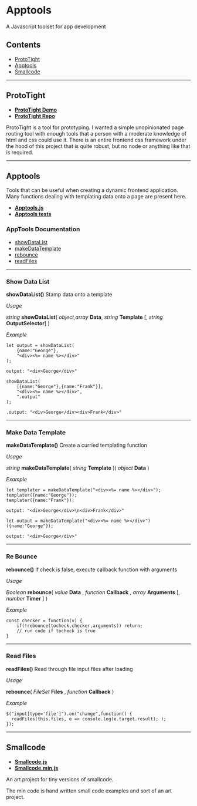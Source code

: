 # Apptools
A Javascript toolset for app development

## Contents
- [ProtoTight](#user-content-prototight)
- [Apptools](#user-content-apptools)
- [Smallcode](#user-content-smallcode)


---


## ProtoTight
- **[ProtoTight Demo](https://bronkula.github.io/apptools/proto/demo)**
- **[ProtoTight Repo](https://github.com/bronkula/apptools/proto)**

ProtoTight is a tool for prototyping. I wanted a simple unopinionated page routing tool with enough tools that a person with a moderate knowledge of html and css could use it. There is an entire frontend css framework under the hood of this project that is quite robust, but no node or anything like that is required.


---


## Apptools

Tools that can be useful when creating a dynamic frontend application. Many functions dealing with templating data onto a page are present here.

- **[Apptools.js](https://github.com/bronkula/apptools/blob/master/apptools.js)**
- **[Apptools tests](https://bronkula.github.io/apptools/tests/apptools_tests.html)**


### AppTools Documentation

- [showDataList](#user-content-show-data-list)
- [makeDataTemplate](#user-content-make-data-template)
- [rebounce](#user-content-re-bounce)
- [readFiles](#user-content-read-files)


---

### Show Data List

**showDataList()** Stamp data onto a template

*Usage*

*string* **showDataList**( *object,array* **Data**, *string* **Template** [, *string* **OutputSelector**] )

*Example*

```
let output = showDataList(
	{name:"George"},
	"<div><%= name %></div>"
);

output: "<div>George</div>"
```

```
showDataList(
	[{name:"George"},{name:"Frank"}],
	"<div><%= name %></div>",
	".output"
);

.output: "<div>George</div><div>Frank</div>"
```

---

### Make Data Template

**makeDataTemplate()** Create a curried templating function

*Usage*

*string* **makeDataTemplate**( *string* **Template** )( *object* **Data** )

*Example*

```
let templater = makeDataTemplate("<div><%= name %></div>");
templater({name:"George"});
templater({name:"Frank"});

output: "<div>George</div>\n<div>Frank</div>"
```

```
let output = makeDataTemplate("<div><%= name %></div>")({name:"George"});

output: "<div>George</div>"
```

---

### Re Bounce

**rebounce()** If check is false, execute callback function with arguments

*Usage*

*Boolean* **rebounce**( *value* **Data** , *function* **Callback** , *array* **Arguments** [, *number* **Timer** ] )

*Example*

```
const checker = function(v) {
    if(!rebounce(tocheck,checker,arguments)) return;
    // run code if tocheck is true
}
```

---

### Read Files

**readFiles()** Read through file input files after loading

*Usage*

**rebounce**( *FileSet* **Files** , *function* **Callback** )

*Example*

```
$("input[type='file']").on("change",function() {
  readFiles(this.files, e => console.log(e.target.result); );
});
```

---


## Smallcode

- **[Smallcode.js](https://github.com/bronkula/apptools/blob/master/smallcode.js)**
- **[Smallcode.min.js](https://github.com/bronkula/apptools/blob/master/smallcode.min.js)**

An art project for tiny versions of smallcode.

The min code is hand written small code examples and sort of an art project.